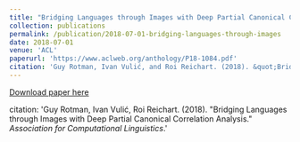 ```yaml
---
title: "Bridging Languages through Images with Deep Partial Canonical Correlation Analysis"
collection: publications
permalink: /publication/2018-07-01-bridging-languages-through-images
date: 2018-07-01
venue: 'ACL'
paperurl: 'https://www.aclweb.org/anthology/P18-1084.pdf'
citation: 'Guy Rotman, Ivan Vulić, and Roi Reichart. (2018). &quot;Bridging Languages through Images with Deep Partial Canonical Correlation Analysis.&quot; <i>Association for Computational Linguistics</i>.'
---
```


[Download paper here](https://www.aclweb.org/anthology/P18-1084.pdf)

citation: 'Guy Rotman, Ivan Vulić, Roi Reichart. (2018). &quot;Bridging Languages through Images with Deep Partial Canonical Correlation Analysis.&quot; <i>Association for Computational Linguistics</i>.'
